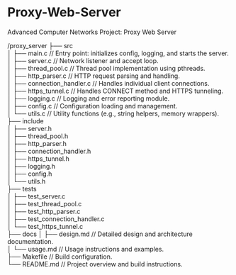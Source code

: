 # Proxy-Web-Server
Advanced Computer Networks Project: Proxy Web Server

/proxy_server
├── src  
│   ├── main.c                  // Entry point: initializes config, logging, and starts the server.  
│   ├── server.c                // Network listener and accept loop.  
│   ├── thread_pool.c           // Thread pool implementation using pthreads.  
│   ├── http_parser.c           // HTTP request parsing and handling.  
│   ├── connection_handler.c    // Handles individual client connections.  
│   ├── https_tunnel.c          // Handles CONNECT method and HTTPS tunneling.  
│   ├── logging.c               // Logging and error reporting module.  
│   ├── config.c                // Configuration loading and management.  
│   └── utils.c                 // Utility functions (e.g., string helpers, memory wrappers).  
├── include  
│   ├── server.h  
│   ├── thread_pool.h  
│   ├── http_parser.h  
│   ├── connection_handler.h  
│   ├── https_tunnel.h  
│   ├── logging.h  
│   ├── config.h  
│   └── utils.h  
├── tests  
│   ├── test_server.c  
│   ├── test_thread_pool.c  
│   ├── test_http_parser.c  
│   ├── test_connection_handler.c  
│   └── test_https_tunnel.c  
├── docs
│   ├── design.md             // Detailed design and architecture documentation.  
│   └── usage.md              // Usage instructions and examples.  
├── Makefile                  // Build configuration.  
└── README.md                 // Project overview and build instructions.  


